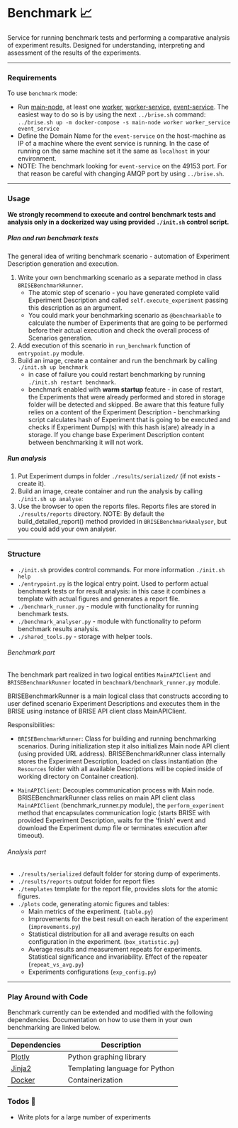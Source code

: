 # Benchmark :chart_with_upwards_trend:
 
Service for running benchmark tests and performing a comparative analysis of experiment results.
Designed for understanding, interpreting and assessment of the results of the experiments.

---
### Requirements
To use `benchmark` mode:
 - Run [main-node](../main-node/README.md "Main node Readme."), at least one [worker](../worker/README.md), [worker-service](../worker_service/README.md "Worker service Readme."), [event-service](../event_service/README.md). The easiest way to do so is by using the next `../brise.sh` command:  
    `../brise.sh up -m docker-compose -s main-node worker worker_service event_service`
 - Define the Domain Name for the `event-service` on the host-machine as IP of a machine where the event service is running. In the case of running on the same machine set it the same as `localhost` in your environment.
 - NOTE: The benchmark looking for `event-service` on the 49153 port. For that reason be careful with changing AMQP port by using `../brise.sh`.
___
### Usage
__We strongly recommend to execute and control benchmark tests and analysis only in a dockerized way using provided `./init.sh` control script.__

##### Plan and run benchmark tests
The general idea of writing benchmark scenario - automation of Experiment Description generation and execution.
1. Write your own benchmarking scenario as a separate method in class `BRISEBenchmarkRunner`.
    - The atomic step of scenario - you have generated complete valid Experiment Description and
    called `self.execute_experiment` passing this description as an argument.
    - You could mark your benchmarking scenario as `@benchmarkable` to calculate the number of Experiments
    that are going to be performed before their actual execution and check the overall process of Scenarios generation.
2. Add execution of this scenario in `run_benchmark` function of `entrypoint.py` module.
3. Build an image, create a container and run the benchmark by calling `./init.sh up benchmark`
    * in case of failure you could restart benchmarking by running `./init.sh restart benchmark`.
    * benchmark enabled with __warm startup__ feature - in case of restart, the Experiments that were already performed
    and stored in storage folder will be detected and skipped. Be aware that this feature fully relies on a content of
    the Experiment Description - benchmarking script calculates hash of Experiment that is going to be executed and
    checks if Experiment Dump(s) with this hash is(are) already in a storage. If you change base Experiment Description content
    between benchmarking it will not work.

##### Run analysis
1. Put Experiment dumps in folder `./results/serialized/` (if not exists - create it).
2. Build an image, create container and run the analysis by calling `./init.sh up analyse`:
3. Use the browser to open the reports files. Reports files are stored in `./results/reports` directory.
NOTE: By default the build_detailed_report() method provided in `BRISEBenchmarkAnalyser`, but you could add your own analyser.
___
### Structure
- `./init.sh` provides control commands. For more information `./init.sh help`
- `./entrypoint.py` is the logical entry point. Used to perform actual benchmark tests or for result analysis: in this case it combines a template with actual figures and generates a report file.
- `./benchmark_runner.py` - module with functionality for running benchmark tests.
- `./benchmark_analyser.py` - module with functionality to peform benchmark results analysis.
- `./shared_tools.py` - storage with helper tools.

###### Benchmark part
The benchmark part realized in two logical entities `MainAPIClient` and `BRISEBenchmarkRunner` located in `benchmark/benchmark_runner.py` module.

BRISEBenchmarkRunner is a main logical class that constructs according to user defined scenario Experiment Descriptions
and executes them in the BRISE using instance of BRISE API client class MainAPIClient.

Responsibilities:
- `BRISEBenchmarkRunner`: Class for building and running benchmarking scenarios.
During initialization step it also initializes Main node API client (using provided URL address).
BRISEBenchmarkRunner class internally stores the Experiment Description, loaded on class instantiation
(the `Resources` folder with all available Descriptions will be copied inside of working directory on Container creation).

- `MainAPIClient`: Decouples communication process with Main node. BRISEBenchmarkRunner class relies on main API client class
`MainAPIClient` (benchmark_runner.py module), the `perform_experiment` method that encapsulates communication logic
(starts BRISE with provided Experiment Description, waits for the 'finish' event and download the Experiment dump
file or terminates execution after timeout).

###### Analysis part
- `./results/serialized` default folder for storing dump of experiments.
- `./results/reports` output folder for report files
- `./templates` template for the report file, provides slots for the atomic figures.
- `./plots` code, generating atomic figures and tables:
  - Main metrics of the experiment. (`table.py`)
  - Improvements for the best result on each iteration of the experiment (`improvements.py`)
  - Statistical distribution for all and average results on each configuration in the experiment. (`box_statistic.py`)
  - Average results and measurement repeats for experiments. Statistical significance and invariability. Effect of the repeater (`repeat_vs_avg.py`)
  - Experiments configurations (`exp_config.py`)
___
### Play Around with Code

Benchmark currently can be extended and modified with the following dependencies. Documentation on how to use them in your own benchmarking are linked below.

| Dependencies | Description |
| ------ | ------ |
| [Plotly](https://plot.ly/python/) | Python graphing library |
| [Jinja2](http://jinja.pocoo.org/docs/2.10/) | Templating language for Python |
| [Docker](https://docs.docker.com/) | Containerization |

### Todos :construction:

 - Write plots for a large number of experiments
